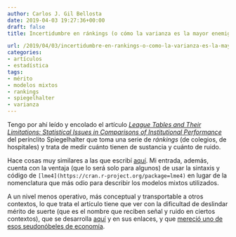 ```yaml
---
author: Carlos J. Gil Bellosta
date: 2019-04-03 19:27:36+00:00
draft: false
title: Incertidumbre en ránkings (o cómo la varianza es la mayor enemiga de la meritocracia)

url: /2019/04/03/incertidumbre-en-rankings-o-como-la-varianza-es-la-mayor-enemiga-de-la-meritocracia/
categories:
- artículos
- estadística
tags:
- mérito
- modelos mixtos
- rankings
- spiegelhalter
- varianza
---
```





Tengo por ahí leído y encolado el artículo _[League Tables and Their Limitations: Statistical Issues in Comparisons of Institutional Performance](http://www.bristol.ac.uk/media-library/sites/cmm/migrated/documents/statistical-issues-for-league-tables1.pdf)_ del perínclito Spiegelhalter que toma una serie de _ránkings_ (de colegios, de hospitales) y trata de medir cuánto tienen de sustancia y cuánto de ruido.







Hace cosas muy similares a las que escribí [aquí](https://www.datanalytics.com/2016/03/18/modelos-mixtos-para-preprocesar-de-datos-en-un-sistema-de-recomendacion-de-drogas/). Mi entrada, además, cuenta con la ventaja (que lo será solo para algunos) de usar la sintaxis y código de `[lme4](https://cran.r-project.org/package=lme4)` en lugar de la nomenclatura que más odio para describir los modelos mixtos utilizados.







A un nivel menos operativo, más conceptual y transportable a otros contextos, lo que trata el artículo tiene que ver con la dificultad de deslindar mérito de suerte (que es el nombre que reciben señal y ruido en ciertos contextos), que se desarrolla [aquí](https://www.datanalytics.com/2018/05/29/guasa-tiene-que-habiendo-tanto-economista-por-ahi-tenga-yo-que-escribir-esta-cosa-hoy/) y en sus enlaces, y que [mereció uno de esos seudonóbeles de economía](https://marginalrevolution.com/marginalrevolution/2016/10/performance-pay-nobel.html).



